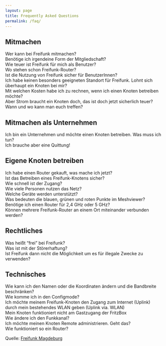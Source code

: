 ```yaml
---
layout: page
title: Frequently Asked Questions
permalink: /faq/
---
```


<script language="javascript" type="text/javascript">
function toggleNode(node)
      {
        var nodeArray = node.childNodes;
        for(i=0; i < nodeArray.length; i++)
       {
         node = nodeArray[i];
         if (node.tagName && node.tagName.toLowerCase() == 'div')
           node.style.display = (node.style.display == 'block') ? 'none' : 'block';
       }
     }
</script>

## Mitmachen

<div><span onclick="toggleNode(this.parentNode); return  false;"><a>
        Wer kann bei Freifunk mitmachen?
    </a></span>
    <div style="display: none;">
        Alle :)
    </div>
</div>

<div><span onclick="toggleNode(this.parentNode); return  false;"><a>
        Benötige ich irgendeine Form der Mitgliedschaft?
    </a></span>
    <div style="display: none;">
        Nein, es ist keine Form der Mitgliedschaft nötig.
    </div>
</div>

<div><span onclick="toggleNode(this.parentNode); return  false;"><a>
        Wie teuer ist Freifunk für mich als Benutzer?
    </a></span>
    <div style="display: none;">
        Die Nutzung von Freifunk ist völlig kostenlos und unkompliziert. Siehst Du ein WLAN-Netz mit dem Namen “muenchen.freifunk.net” kannst Du es ohne Angst vor versteckten Kosten nutzen und musst dich nicht vorher kompliziert mit Deinen persönlichen Daten anmelden.
    </div>
</div>

<div><span onclick="toggleNode(this.parentNode); return  false;"><a>
        Wo stehen schon Freifunk-Router?
    </a></span>
    <div style="display: none;">
        Schau mal auf der [Knotenkarte][knotenkarte] nach. Wenn es bei dir noch keinen Freifunk-Router in der Nachbarschaft gibt, dann sei die oder der Erste!
    </div>
</div>

<div><span onclick="toggleNode(this.parentNode); return  false;"><a>
        Ist die Nutzung von Freifunk sicher für BenutzerInnen?
    </a></span>
    <div style="display: none;">
        Wenn Du Freifunk nutzt, dann benutzt Du ein unverschlüsseltes und offenes WLAN-Netz. Dies bringt Gefahren mit sich, denen Du dir bewusst sein solltest. Du solltest daher nur sichere Verbindungen nutzen (z.B. https im Browser verwenden). Allerdings hast Du diese Gefahr bei jedem offenen WLAN. Wenn Du genau wissen möchtest wie Du Dich und Deine Daten schützen kannst, dann schau doch bei einer Cryptoparty vorbei. Hier werden Dir die Gefahren im Netz gezeigt und Maßnahmen, wie Du Dich davor schützen kannst.
    </div>
</div>

<div><span onclick="toggleNode(this.parentNode); return  false;"><a>
        Ich habe keinen besonders geeigneten Standort für Freifunk. Lohnt sich überhaupt ein Knoten bei mir?
    </a></span>
    <div style="display: none;">
        Natürlich, so etwas lohnt sicher immer! Und schließlich muss immer jemand den ersten Knoten aufstellen. Wenn Du erst einmal einen solchen Knoten hast, wird er vielleicht von anderen gefunden, benutzt und im Idealfall beschäftigen sich auch diese Personen mit Freifunk. Nur so kann die Idee wachsen! Und denke an den nächsten Besuch, der nach dem WLAN-Passwort fragt. Wäre es nicht praktisch, dann einfach auf Freifunk hinzuweisen!
    </div>
</div>

<div><span onclick="toggleNode(this.parentNode); return  false;"><a>
        Mit welchen Kosten habe ich zu rechnen, wenn ich einen Knoten betreiben möchte?
    </a></span>
    <div style="display: none;">
        Zunächst brauchst Du einen Router. Diesen bekommst Du für ab 16€ fix und fertig konfiguriert bei einem unserer Treffen. Falls Du eine Rechnung brauchst, einfach beim Händler Deines Vertrauens bestellen. Wir helfen dir bei unserem Treffen dann mit der Einrichtung. Das war es eigentlich schon.
    </div>
</div>

<div><span onclick="toggleNode(this.parentNode); return  false;"><a>
        Aber Strom braucht ein Knoten doch, das ist doch jetzt sicherlich teuer?
    </a></span>
    <div style="display: none;">
        Auch hier können wir Dich beruhigen. Das Freifunk-Einstiegsmodell braucht nicht mehr als 6€ Strom pro Jahr. Das sind gerade einmal 50 Cent im Monat.
    </div>
</div>

<div><span onclick="toggleNode(this.parentNode); return  false;"><a>
        Wann und wo kann man euch treffen?
    </a></span>
    <div style="display: none;">

<div markdown="1">
Wir treffen uns am letzten Mittwoch des Monats im [Chaos Computer Club München][ccc]. Die Termine werden jeweils vorher auf unserer Startseite bekannt gegeben.
</div>

    </div>
</div>

## Mitmachen als Unternehmen

<div><span onclick="toggleNode(this.parentNode); return  false;"><a>
        Ich bin ein Unternehmen und möchte einen Knoten betreiben. Was muss ich tun?
    </a></span>
    <div style="display: none;">

<div markdown="1">
Die einfachste Möglichkeit ist einen Koten bei uns abzuholen. Wir helfen dann auch bei der Konfiguration und geben Tipps bei der Aufstellung. Alternativ kannst Du uns über unsere [Kontakt E-Mail Adresse][kontakt] erreichen.
</div>

    </div>
</div>

<div><span onclick="toggleNode(this.parentNode); return  false;"><a>
        Ich brauche aber eine Quittung!
    </a></span>
    <div style="display: none;">
        Wir können zur Zeit keine Quittungen für bei uns erworbene Hardware ausstellen. Du kannst die Hardware aber auch selber beschaffen und wir helfen anschließend bei der Einrichtung.
    </div>
</div>

## Eigene Knoten betreiben

<div><span onclick="toggleNode(this.parentNode); return  false;"><a>
        Ich habe einen Router gekauft, was mache ich jetzt?
    </a></span>
    <div style="display: none;">
        
<div markdown="1">
Du musst jetzt die [Münchner Freifunk-Firmware][firmware] auf Deinem Router [installieren][flashen] und anschließend [konfigurieren][config]. Wenn Du Hilfe benötigst kannst Du uns auch gerne persönlich treffen und wir helfen Dir dann bei der Konfiguration. Wo und wann Du uns treffen kannst findest Du [hier][treffen].
</div>

    </div>
</div>

<div><span onclick="toggleNode(this.parentNode); return  false;"><a>
        Ist das Betreiben eines Freifunk-Knotens sicher?
    </a></span>
    <div style="display: none;">
        Grundsätzlich ja. Wir benutzen eine spezielle Software, die auf dem Router installiert wird. Diese Software sorgt für Deine Sicherheit und blockiert den Zugang zu Deinem Heimnetzwerk. Jemand, der über Deinen Freifunk-Knoten das Netzwerk benutzt, kann somit keinerlei Schandtaten in Deinem Netzwerk anstellen.
    </div>
</div>

<div><span onclick="toggleNode(this.parentNode); return  false;"><a>
        Wie schnell ist der Zugang?
    </a></span>
    <div style="display: none;">
        Aktuell erreichen die kleinsten Knoten ca. 6 Mbit/s. Da zwischen einem Knoten und den zentralen Gateways eine verschlüsselte VPN-Verbindung aufgebaut wird, ist hier der Prozessor der kleinen Knoten der limitierende Faktor. Bei leistungsfähigeren (und teureren) Geräten ist die Performance besser.
    </div>
</div>

<div><span onclick="toggleNode(this.parentNode); return  false;"><a>
        Wie viele Personen nutzen das Netz?
    </a></span>
    <div style="display: none;">

<div markdown="1">
Das wissen wir nicht. Du kannst über die [Karte][knotenkarte] sehen wie viele Geräte aktuell verbunden sind. Das ist eine schöne Statistik, aber genaue Aussagen können und wollen wir nicht treffen. Schließlich ist Freifunk anonym und frei.
</div>

    </div>
</div>

<div><span onclick="toggleNode(this.parentNode); return  false;"><a>
        Welche Geräte werden unterstützt?
    </a></span>
    <div style="display: none;">
        
<div markdown="1">
Aktuell unterstützen wir viele Geräte von TP-Link und Ubiquiti. Schau am besten auf der [Firmware Seite][firmware] vorbei und überprüfe, ob Dein Modell auch dabei ist.
Prinzipiell werden (fast) alle Geräte auf denen OpenWRT als Firmware installiert werden kann unterstützt. Wenn Du Dir unsicher bist, kannst Du Dich gerne bei uns [melden][kontakt].
</div>

    </div>
</div>

<div><span onclick="toggleNode(this.parentNode); return  false;"><a>
        Was bedeuten die blauen, grünen und roten Punkte im Meshviewer?
    </a></span>
    <div style="display: none;">
        
<div markdown="1">
Grün sind neue Knoten, die in den letzten 14 tagen dazu gekommen sind. Blaue sind schon länger im Netz. Ist ein Knoten offline so wird er rot angezeigt und nach zwei Tagen aus der Datenbank gelöscht.
</div>

    </div>
</div>

<div><span onclick="toggleNode(this.parentNode); return  false;"><a>
        Benötige ich einen Router für 2,4 GHz oder 5 GHz?
    </a></span>
    <div style="display: none;">
        
<div markdown="1">
Damit sich ein Freifunk-Router mit einem anderen Freifunk-Router über WLAN verbinden kann, müssen beide Router im gleichen Frequenzband (2,4 GHz oder 5 GHz) arbeiten. Standardmäßig wird 2,4 GHz verwendet, dies liegt auch daran, dass die Freifunk-Firmware für 5 GHz Geräte zur Zeit nicht im Freien eingesetzt werden darf (fehlendes [DFS][dfs]).
</div>

    </div>
</div>

<div><span onclick="toggleNode(this.parentNode); return  false;"><a>
        Können mehrere Freifunk-Router an einem Ort miteinander verbunden werden?
    </a></span>
    <div style="display: none;">
        
<div markdown="1">
Mehrere Freifunk-Router können über ein Switch mit Netzwerk-Kabeln verbunden werden. Der im Starter-Kit empfohlene Router hat z.B. ein integriertes Switch.
</div>

    </div>
</div>

## Rechtliches

<div><span onclick="toggleNode(this.parentNode); return  false;"><a>
        Was heißt “frei” bei Freifunk?
    </a></span>
    <div style="display: none;">
        Frei im Sinne von freier Rede. Zensurfrei. Frei im Sinne von ‘Ohne weitere Kosten’. Frei im Sinne von “komplett ohne Einschränkungen”. Wir verstehen frei als öffentlich zugänglich, nicht kommerziell, im Besitz der Gemeinschaft und unzensiert.
    </div>
</div>

<div><span onclick="toggleNode(this.parentNode); return  false;"><a>
        Was ist mit der Störerhaftung?
    </a></span>
    <div style="display: none;">

<div markdown="1">
Wir betreiben zentrale Zugangspunkte in Deutschland, die den Internetverkehr ins Ausland umleiten. Dadurch sind die BetreiberInnen eines Knotens die ihren Internetzugang teilen nicht identifizierbar. Damit Freifunk funktionieren kann, müssen sich aber alle BenutzerInnen an die [Nutzungsbedingungen][nutzungsbedingungen] halten.
</div>

    </div>
</div>

<div><span onclick="toggleNode(this.parentNode); return  false;"><a>
        Ist Freifunk dann nicht die Möglichkeit um es für illegale Zwecke zu verwenden?
    </a></span>
    <div style="display: none;">

<div markdown="1">
Grundsätzlich haben sich erst einmal alle BenutzerInnen an gewisse Regeln zu halten, die unter dem [Pico Peering Agreement][nutzungsbedingungen] aufgeführt sind.
Natürlich sind solche Regeln keine Garantie für ein vorbildliches Verhalten aller AnwenderInnen, aber es gibt ein paar Punkte, die gegen eine illegale Nutzung sprechen:

Das Freifunknetz ermöglicht unter anderem Zugang zum Internet. Dieser Zugang ist nicht dafür gedacht, um große Datenmengen (z.B. Downloads von Filmen) zu ermöglichen, sondern dient hauptsächlich der Informationsbeschaffung. Dementsprechend ist der Anschluss nicht so schnell wie ein heimischer DSL-Anschluss.
Unser Dienstleister für die Anonymisierung kostet knapp 10 € pro Monat und ist wesentlich schneller.
Grundsätzlich sollten wir damit aufhören eine Technologie an dem größt möglichen Schaden zu messen. Freifunk bietet uns viele tolle Möglichkeiten, die wir nutzen sollten.
Durch den anonymen Zugang zum Internet wird die Verfolgung von Straftaten erschwert!

Filesharing wird klassisch nicht in offenen WLANs betrieben. An dem heimischen Internetanschluss werden sehr viel höhere Bandbreiten erzielt, wodurch ein offenes WLAN-Netz, aufgrund der Performance, uninteressant wird.
Weiterhin sind Rechtsverletzungen in offenen WLAN-Netzen bisher nicht in nennenswertem Umfang bekannt geworden. Zusätzlich gehen die Gesetzgeber auch davon aus, dass der Zugang zum Internet grundsätzlich anonym verwendet werden kann.
</div>

    </div>
</div>

## Technisches

<div><span onclick="toggleNode(this.parentNode); return  false;"><a>
        Wie kann ich den Namen oder die Koordinaten ändern und die Bandbreite beschränken?
    </a></span>
    <div style="display: none;">

<div markdown="1">
Willst Du die Konfiguration Deines Knoten ändern, musst Du in den Configmode wechseln. Im ConfigMode ist der Knoten auf allen LAN Ports (Gelbe Buchse) erreichbar. Die Weboberfläche ist über [http://192.168.1.1][configmode] erreichbar.
</div>

    </div>
</div>

<div><span onclick="toggleNode(this.parentNode); return  false;"><a>
        Wie komme ich in den Configmode?
    </a></span>
    <div style="display: none;">

<div markdown="1">
Schalte den Knoten ein und warte bis er gestartet ist, dies dauert je nach Modell bis zu 2 Minuten. Ist der Knoten komplett eingeschaltet und betriebsbereit, blinkt die Lampe bei dem WLAN-Symbol. Der Knoten kann nun in den Configmode versetzt werden, indem die QSS Taste, der kleine Taster auf der Rückseite des Gerätes, mindestens 5 Sekunden lang gedrückt wird. Im Zweifel die Taste einfach so lange halten bis die Lampen des Freifunk-Knoten einmal gemeinsam aufleuchten.
</div>

    </div>
</div>

<div><span onclick="toggleNode(this.parentNode); return  false;"><a>
        Ich möchte meinem Freifunk-Knoten den Zugang zum Internet (Uplink) durch mein bestehendes WLAN geben (Uplink via. WLAN)
    </a></span>
    <div style="display: none;">

<div markdown="1">
Wir raten generell von so einem Setup ab da es mehrere Nachteile hat:

Die Hardware muss im normalen Setup bereits zwei WLANs bereitstellen (das normale, sichtbare Netz sowie das Mesh-Adhoc-WLAN). Für das beschriebene Setup müsste der Chip nun zusätzlich noch in einem dritten WLAN als Client agieren – alleine dadurch steigt das Fehlerrisiko an und auch die mögliche Datenrate sinkt.
Zudem muss, damit das Ganze funktioniert, das “andere” WLAN auf dem gleichen Kanal arbeiten – ein WLAN-Chip kann nur auf einer Frequenz gleichzeitig arbeiten. Dadurch halbiert man die mögliche Datenrate gleich noch einmal. Sollte das andere WLAN nun nicht auf Kanal 6 liegen, müsste man den Freifunk-Router auf den passenden Kanal umziehen - was dann aber direkt die Mesh-Funktionalität kaputt macht da dieses ja nun auf einem anderen Kanal wäre.
Zuguterletzt muss man dafür selber an dem Router Hand anlegen und diese Konfig kann(!) durch das Autoupdate der Knoten kaputt gehen da wir es offiziell nicht unterstützen.
So oder so: das bringt deutlich mehr Probleme mit als es Vorteile hat.
</div>

    </div>
</div>

<div><span onclick="toggleNode(this.parentNode); return  false;"><a>
        Mein Knoten funktioniert nicht am Gastzugang der FritzBox
    </a></span>
    <div style="display: none;">

<div markdown="1">
AVM hat mit dem Update auf FritzOS 6.x einen Filter auf den Gastzugang gelegt. Dieser verursacht immer wieder Probleme. Navigiere bitte zu Internet > Filter > Zugangsprofile und bearbeite das Profil “Gast”.
Dort sollte dann unter gesperrte Netzwerkanwendungen die Option “alles außer Surfen und Mailen” existieren. Dies bitte entfernen, da die VPN-Verbindung (Ports 10000-10100) leider davon blockiert wird. Alles andere zu Testzwecken auch. Nun sollte sich der Knoten mit den Gateways wieder verbinden können und ist trotzdem zusätzlich über den Gastzugang virtuell von deinem Heimnetz getrennt.
</div>

    </div>
</div>

<div><span onclick="toggleNode(this.parentNode); return  false;"><a>
        Wie ändere ich den Funkkanal?
    </a></span>
    <div style="display: none;">

<div markdown="1">
Freifunk München nutzt den Kanal 6. Diesen Kanal kann man auch nicht ändern, da alle Freifunk-Knoten auf dem gleichen Kanal senden müssen. Ansonsten würden sich die Freifunk-Knoten nicht mehr untereinander “sehen”. In der Regel weichen normale Router in der Nachbarschaft automatisch auf einen anderen Kanal aus, falls es zu Stau auf dem aktuellen Kanal kommt. Bei manchen Geräten passiert diese Überprüfung häufig leider nur beim Neustart. Evtl. also etwas abwarten und dann freie Fahrt für Freifunk auf Kanal 6.
</div>

    </div>
</div>

<div><span onclick="toggleNode(this.parentNode); return  false;"><a>
        Ich möchte meinen Knoten Remote administrieren. Geht das?
    </a></span>
    <div style="display: none;">

<div markdown="1">
Ja. Standardmäßig ist ein Knoten so konfiguriert, dass dort niemand Zugriff hat. Aber im Expertenmodus, den man über der Configmode erreichen kann, kannst Du ein Passwort oder besser einen SSH-Schlüssel hinterlegen. Danach kommst Du per SSH als User root auf deinen Freifunk-Knoten entweder in dessen lokalen Netz über die IPv6-Adresse fdef:ffc0:4fff::1 oder über seine globale IPv6-Adresse, die Du aus der Detailansicht deines Knotens in der [Knotenkarte][knotenkarte] entnehmen kannst.
</div>

    </div>
</div>

<div><span onclick="toggleNode(this.parentNode); return  false;"><a>
        Wie funktioniert so ein Router?
    </a></span>
    <div style="display: none;">

<div markdown="1">
![Level 2](/assets/router-interfaces.png)
</div>

    </div>
</div>

Quelle: [Freifunk Magdeburg][ffmd]

[ccc]: http://muc.ccc.de
[config]: /router-konfigurieren/
[configmode]: http://192.168.1.1/
[dfs]: https://de.wikipedia.org/wiki/Dynamic_Frequency_Selection
[ffmd]: http://md.freifunk.net
[firmware]: /firmware/
[flashen]: /router-flashen/
[knotenkarte]: /map/
[kontakt]: /kontakt/
[nutzungsbedingungen]: /nutzungsbedingungen/
[treffen]: /mitmachen/
